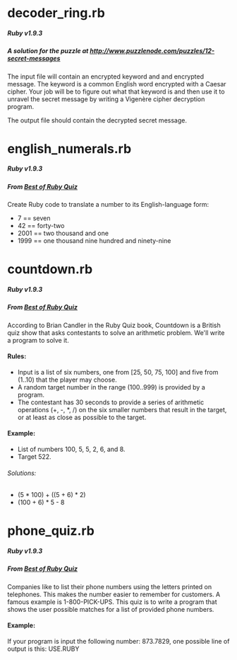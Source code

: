 # decoder_ring.rb
##### Ruby v1.9.3
##### A solution for the puzzle at http://www.puzzlenode.com/puzzles/12-secret-messages

The input file will contain an encrypted keyword and and encrypted message. The keyword is a common English word encrypted with a Caesar cipher. Your job will be to figure out what that keyword is and then use it to unravel the secret message by writing a Vigenère cipher decryption program.

The output file should contain the decrypted secret message.

# english_numerals.rb
##### Ruby v1.9.3
##### From [Best of Ruby Quiz](http://pragprog.com/book/fr_quiz/best-of-ruby-quiz)

Create Ruby code to translate a number to its English-language form:
* 7 == seven
* 42 == forty-two
* 2001 == two thousand and one
* 1999 == one thousand nine hundred and ninety-nine

# countdown.rb
##### Ruby v1.9.3
##### From [Best of Ruby Quiz](http://pragprog.com/book/fr_quiz/best-of-ruby-quiz)

According to Brian Candler in the Ruby Quiz book, Countdown is a British quiz show that asks contestants to solve an arithmetic problem.  We'll write a program to solve it.

#### Rules:

* Input is a list of six numbers, one from [25, 50, 75, 100] and five from (1..10) that the player may choose.
* A random target number in the range (100..999) is provided by a program.
* The contestant has 30 seconds to provide a series of arithmetic operations (+, -, *, /) on the six smaller numbers that result in the target, or at least as close as possible to the target.

#### Example:

* List of numbers 100, 5, 5, 2, 6, and 8.
* Target 522.

###### Solutions:

* (5 * 100) + ((5 + 6) * 2)
* (100 + 6) * 5 - 8

# phone_quiz.rb
##### Ruby v1.9.3
##### From [Best of Ruby Quiz](http://pragprog.com/book/fr_quiz/best-of-ruby-quiz)

Companies like to list their phone numbers using the letters printed on telephones. This makes the number easier to remember for customers. A famous example is 1-800-PICK-UPS. This quiz is to write a program that shows the user possible matches for a list of provided phone numbers.

#### Example:

If your program is input the following number: 873.7829, one possible line of output is this: USE.RUBY
